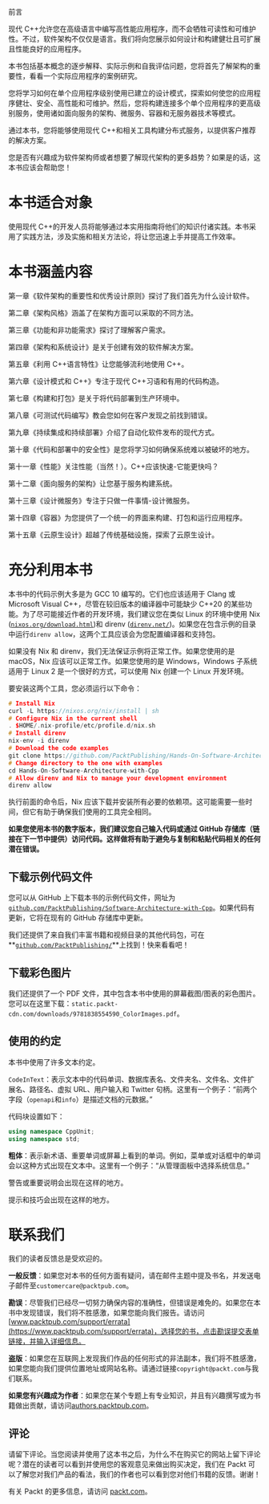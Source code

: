 前言

现代 C++允许您在高级语言中编写高性能应用程序，而不会牺牲可读性和可维护性。不过，软件架构不仅仅是语言。我们将向您展示如何设计和构建健壮且可扩展且性能良好的应用程序。

本书包括基本概念的逐步解释、实际示例和自我评估问题，您将首先了解架构的重要性，看看一个实际应用程序的案例研究。

您将学习如何在单个应用程序级别使用已建立的设计模式，探索如何使您的应用程序健壮、安全、高性能和可维护。然后，您将构建连接多个单个应用程序的更高级别服务，使用诸如面向服务的架构、微服务、容器和无服务器技术等模式。

通过本书，您将能够使用现代 C++和相关工具构建分布式服务，以提供客户推荐的解决方案。

您是否有兴趣成为软件架构师或者想要了解现代架构的更多趋势？如果是的话，这本书应该会帮助您！

# 本书适合对象

使用现代 C++的开发人员将能够通过本实用指南将他们的知识付诸实践。本书采用了实践方法，涉及实施和相关方法论，将让您迅速上手并提高工作效率。

# 本书涵盖内容

第一章《软件架构的重要性和优秀设计原则》探讨了我们首先为什么设计软件。

第二章《架构风格》涵盖了在架构方面可以采取的不同方法。

第三章《功能和非功能需求》探讨了理解客户需求。

第四章《架构和系统设计》是关于创建有效的软件解决方案。

第五章《利用 C++语言特性》让您能够流利地使用 C++。

第六章《设计模式和 C++》专注于现代 C++习语和有用的代码构造。

第七章《构建和打包》是关于将代码部署到生产环境中。

第八章《可测试代码编写》教会您如何在客户发现之前找到错误。

第九章《持续集成和持续部署》介绍了自动化软件发布的现代方式。

第十章《代码和部署中的安全性》是您将学习如何确保系统难以被破坏的地方。

第十一章《性能》关注性能（当然！）。C++应该快速-它能更快吗？

第十二章《面向服务的架构》让您基于服务构建系统。

第十三章《设计微服务》专注于只做一件事情-设计微服务。

第十四章《容器》为您提供了一个统一的界面来构建、打包和运行应用程序。

第十五章《云原生设计》超越了传统基础设施，探索了云原生设计。

# 充分利用本书

本书中的代码示例大多是为 GCC 10 编写的。它们也应该适用于 Clang 或 Microsoft Visual C++，尽管在较旧版本的编译器中可能缺少 C++20 的某些功能。为了尽可能接近作者的开发环境，我们建议您在类似 Linux 的环境中使用 Nix ([`nixos.org/download.html`](https://nixos.org/download.html))和 direnv ([`direnv.net/`](https://direnv.net/))。如果您在包含示例的目录中运行`direnv allow`，这两个工具应该会为您配置编译器和支持包。

如果没有 Nix 和 direnv，我们无法保证示例将正常工作。如果您使用的是 macOS，Nix 应该可以正常工作。如果您使用的是 Windows，Windows 子系统适用于 Linux 2 是一个很好的方式，可以使用 Nix 创建一个 Linux 开发环境。

要安装这两个工具，您必须运行以下命令：

```cpp
# Install Nix
curl -L https://nixos.org/nix/install | sh
# Configure Nix in the current shell
. $HOME/.nix-profile/etc/profile.d/nix.sh
# Install direnv
nix-env -i direnv
# Download the code examples
git clone https://github.com/PacktPublishing/Hands-On-Software-Architecture-with-Cpp.git
# Change directory to the one with examples
cd Hands-On-Software-Architecture-with-Cpp
# Allow direnv and Nix to manage your development environment
direnv allow
```

执行前面的命令后，Nix 应该下载并安装所有必要的依赖项。这可能需要一些时间，但它有助于确保我们使用的工具完全相同。

**如果您使用本书的数字版本，我们建议您自己输入代码或通过 GitHub 存储库（链接在下一节中提供）访问代码。这样做将有助于避免与复制和粘贴代码相关的任何潜在错误。**

## 下载示例代码文件

您可以从 GitHub 上下载本书的示例代码文件，网址为[`github.com/PacktPublishing/Software-Architecture-with-Cpp`](https://github.com/PacktPublishing/Software-Architecture-with-Cpp)。如果代码有更新，它将在现有的 GitHub 存储库中更新。

我们还提供了来自我们丰富书籍和视频目录的其他代码包，可在**[`github.com/PacktPublishing/`](https://github.com/PacktPublishing/)**上找到！快来看看吧！

## 下载彩色图片

我们还提供了一个 PDF 文件，其中包含本书中使用的屏幕截图/图表的彩色图片。您可以在这里下载：`static.packt-cdn.com/downloads/9781838554590_ColorImages.pdf`。

## 使用的约定

本书中使用了许多文本约定。

`CodeInText`：表示文本中的代码单词、数据库表名、文件夹名、文件名、文件扩展名、路径名、虚拟 URL、用户输入和 Twitter 句柄。这里有一个例子：“前两个字段（`openapi`和`info`）是描述文档的元数据。”

代码块设置如下：

```cpp
using namespace CppUnit;
using namespace std;
```

**粗体**：表示新术语、重要单词或屏幕上看到的单词。例如，菜单或对话框中的单词会以这种方式出现在文本中。这里有一个例子：“从管理面板中选择系统信息。”

警告或重要说明会出现在这样的地方。

提示和技巧会出现在这样的地方。

# 联系我们

我们的读者反馈总是受欢迎的。

**一般反馈**：如果您对本书的任何方面有疑问，请在邮件主题中提及书名，并发送电子邮件至`customercare@packtpub.com`。

**勘误**：尽管我们已经尽一切努力确保内容的准确性，但错误是难免的。如果您在本书中发现错误，我们将不胜感激，如果您能向我们报告。请访问[www.packtpub.com/support/errata](https://www.packtpub.com/support/errata)，选择您的书，点击勘误提交表单链接，并输入详细信息。

**盗版**：如果您在互联网上发现我们作品的任何形式的非法副本，我们将不胜感激，如果您能向我们提供位置地址或网站名称。请通过链接`copyright@packt.com`与我们联系。

**如果您有兴趣成为作者**：如果您在某个专题上有专业知识，并且有兴趣撰写或为书籍做出贡献，请访问[authors.packtpub.com](http://authors.packtpub.com/)。

## 评论

请留下评论。当您阅读并使用了这本书之后，为什么不在购买它的网站上留下评论呢？潜在的读者可以看到并使用您的客观意见来做出购买决定，我们在 Packt 可以了解您对我们产品的看法，我们的作者也可以看到您对他们书籍的反馈。谢谢！

有关 Packt 的更多信息，请访问 [packt.com](http://www.packt.com/)。
